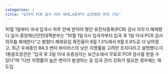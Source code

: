 ```yaml
---
categories: j
title: "입국자 PCR 검사 의무 해제…4일부터 요양병원 면회 가능"
---
```

10월 1일부터 국내 입국시 하루 안에 받아야 했던 유전자증폭(PCR) 검사 의무가 해제됐다.앞서 중앙재난안전대책본부는 “10월 1일 0시 입국자부터 입국 후 1일 이내 PCR 검사 의무를 해제한다”고 밝혔다.해외유입 확진율이 8월 1.3%에서 9월 0.9%로 더 낮아졌고, 최근 우세종인 BA.5 변이 바이러스의 낮은 치명률을 고려한 조치다라고 설명했다.이 1총괄조정관은 “입국 후 3일 이내 유증상자는 보건소에서 무료로 PCR 검사를 받을 수 있다”며 “다만 치명률이 높은 변이가 발생하는 등 입국 관리 강화가 필요한 경우에는 재도입